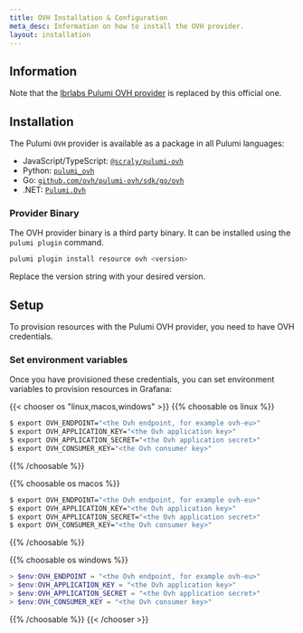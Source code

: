 ```yaml
---
title: OVH Installation & Configuration
meta_desc: Information on how to install the OVH provider.
layout: installation
---
```


## Information

Note that the [lbrlabs Pulumi OVH provider](https://github.com/lbrlabs/pulumi-ovh) is replaced by this official one.

## Installation

The Pulumi `OVH` provider is available as a package in all Pulumi languages:

* JavaScript/TypeScript: [`@scraly/pulumi-ovh`](https://www.npmjs.com/package/@scraly/pulumi-ovh)
* Python: [`pulumi_ovh`](https://pypi.org/project/pulumi-ovh/)
* Go: [`github.com/ovh/pulumi-ovh/sdk/go/ovh`](https://pkg.go.dev/github.com/ovh/pulumi-ovh/sdk)
* .NET: [`Pulumi.Ovh`](https://www.nuget.org/packages/Pulumi.Ovh)

### Provider Binary

The OVH provider binary is a third party binary. It can be installed using the `pulumi plugin` command.

```bash
pulumi plugin install resource ovh <version>
```

Replace the version string with your desired version.

## Setup

To provision resources with the Pulumi OVH provider, you need to have OVH credentials. 

### Set environment variables

Once you have provisioned these credentials, you can set environment variables to provision resources in Grafana:

{{< chooser os "linux,macos,windows" >}}
{{% choosable os linux %}}

```bash
$ export OVH_ENDPOINT="<the Ovh endpoint, for example ovh-eu>"
$ export OVH_APPLICATION_KEY="<the Ovh application key>"
$ export OVH_APPLICATION_SECRET="<the Ovh application secret>"
$ export OVH_CONSUMER_KEY="<the Ovh consumer key>"
```

{{% /choosable %}}

{{% choosable os macos %}}

```bash
$ export OVH_ENDPOINT="<the Ovh endpoint, for example ovh-eu>"
$ export OVH_APPLICATION_KEY="<the Ovh application key>"
$ export OVH_APPLICATION_SECRET="<the Ovh application secret>"
$ export OVH_CONSUMER_KEY="<the Ovh consumer key>"
```

{{% /choosable %}}

{{% choosable os windows %}}

```powershell
> $env:OVH_ENDPOINT = "<the Ovh endpoint, for example ovh-eu>"
> $env:OVH_APPLICATION_KEY = "<the Ovh application key>"
> $env:OVH_APPLICATION_SECRET = "<the Ovh application secret>"
> $env:OVH_CONSUMER_KEY = "<the Ovh consumer key>"
```

{{% /choosable %}}
{{< /chooser >}}
